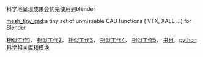 科学地呈现成果会优先使用到blender


[mesh_tiny_cad](https://github.com/zeffii/mesh_tiny_cad):a tiny set of unmissable CAD functions ( VTX, XALL ...) for Blender


[相似工作1](https://github.com/aetheryang/vimwiki)，
[相似工作2](https://github.com/Continue7777/chatRobot/tree/ba327bfc6604fdce85c0659fff431ea084009c7d/chatBot/resource/%E6%96%B0%E5%A2%9E%E8%AF%8D%E5%BA%93/%E4%B8%93%E4%B8%9A%E6%89%A9%E5%85%85%E8%AF%8D%E5%BA%93/%E9%87%91%E5%B1%B1%E6%89%93%E5%AD%97%E9%80%9A2003%E4%B8%93%E4%B8%9A%E8%AF%8D%E5%BA%93)，
[相似工作3](https://github.com/simplemia/work_intro/tree/b6f9eed63b8f676925c390d78a96258037d4d06d/CODE/Sougou_seg/language)，
[相似工作4](https://github.com/ilioner/ML-Classifier/tree/master/segment/train)，
[相似工作5](https://github.com/alanzchen/biotester)，
[书目](https://github.com/JetBook/BooTar/blob/c8ece569818fbb321345a10da00561c526d3aa6f/catalog/shooters/01-01%20%E4%B9%A6%E7%B1%8D%E4%B8%BB%E9%A2%98%E5%88%86%E7%B1%BB/A-207%20%E7%BB%86%E8%83%9E%E7%94%9F%E7%89%A9%E5%AD%A6%20320%E5%86%8C.txt)，[python科学相关库和模块](https://blog.csdn.net/hongxue8888/article/details/73025630)

